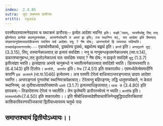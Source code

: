 ```yaml
---
index:  2.4.85
sutra:  लुटः प्रथमस्य डारौरसः
vritti:  nyasa
---
```


परस्मैपदस्यात्मनेपदस्य च यथाक्रमं डारौरस्-- इत्येत आदेशा भवन्ति` इति। यद्#ेयवम्, परस्मैपदेषु तिप् तस् झीत्येतत् प्रत्येकं प्रथमपुरुषसंज्ञा, आत्मनेपदेष्वपि त आतां झ इति; तत्र स्थानिनः षट्, त्रय आदेशा इति वैषम्यात् संख्यायानुदेशाभावादेकैकस्य पर्यायेण सर्व आदेशाः स्युः ? नैष दोषः; आनन्तर्यतो हि व्ययस्था भविष्यति। तच्चार्थकृतमानन्तर्यम्---` एकार्थस्यैकार्थः, द्वयर्थस्य द्व्यर्थः, बह्वर्थस्य बह्वर्थ इति। `कर्त्ता` इति। `अनद्यतने लुट्` (3.3.15), तिप्, तस्यानेकाल्त्वात् डा इत्ययं सर्वादेशः। ननु च नानुबन्धकृतमनेकाल्त्वम् (व्या.प.14), डकारश्चानुबन्धः,तत् कुतोऽनेकाल्त्वं यतः सर्वादेशः स्यात् ? नैष दोषः; न ह्यकृते सर्वादेशे `चुटू` (1.3.7) इतीत्संज्ञा भवति। इत्संज्ञाया अभावे चानुबन्धो न भवतीत्यनेकाल्त्वात् सर्वादेशो भवति। डित्यभस्यापि `टेः` (6.4.143) इति टिलोपः। `कर्त्तारौ, कार्त्तारः` इति। `रिच` (7.4.51) इति सकारलोपः। एवमध्येतेत्येवमादीनि रूपाणि `इङ अध्ययने` (धा.पा.1046) इत्येतस्य। अत्र परमपि टेरेत्वं बाधित्वाऽन्तरङ्गत्वात् डादय आदेशा भवन्ति। अन्तरङ्गत्वं पुनस्तेषां स्थानिमात्रापेक्षत्वात्। टेरेत्वन्तु बहिरङ्गम्; तद्धि धातुमप्यपेक्षते, न केवलं स्थानिनम्; आ तृतीयाध्यायपरिसमाप्तेः `धातोः` (3.1.7) इत्यस्याधिकृतत्वात्। `थासः से` (3.4.80) इति ज्ञापकम्-- तिङादेशस्य टेरेत्वं न भवतीति। तेन कृतेष्वपि डारौरस्स्वेत्त्वं न भवति। `कर्त्तासि` इति। `तासस्त्योर्लोपः`(7.4.50) इति सकारलोपः।।
इति श्रीबोधिसत्त्वदेशीयाचार्यजिनेन्द्रबुद्धिपादविरचितायां
काशिकाविवरणपञ्जिकायां
द्वितीयाध्यायस्य
चतुर्थः पादः


समाप्तश्चायं द्वितीयोऽध्यायः।।
----------------------------------